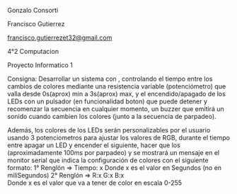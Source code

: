 Gonzalo Consorti

Francisco Gutierrez

francisco.gutierrezet32@gmail.com

4°2 Computacion 

Proyecto Informatico 1

 Consigna: Desarrollar un sistema con , controlando el tiempo entre los cambios de colores mediante una resistencia variable (potenciómetro) que valla desde 0s(aprox) min a 3s(aprox) max, y el encendido/apagado de los LEDs con un pulsador (en funcionalidad boton) que puede detener y recomenzar la secuencia en cualquier momento,  un buzzer que emitirá un sonido cuando cambien los colores (junto a la secuencia de parpadeo).

 Además, los colores de los LEDs serán personalizables por el usuario usando 3 potenciometros para ajustar los valores de RGB,  durante el tiempo entre apagar un LED y encender el siguiente, hacer que los  (aproximadamente 100ms por parpadeo) y se mostrará un mensaje en el monitor serial que indica la configuración de colores con el siguiente formato:
1° Renglón =>      Tiempo: x            Donde x es el valor en Segundos  (no en miliSegundos)
2° Renglón =>      R:x
G:x
B:x     
Donde x es el valor que va a tener de color en escala 0-255
